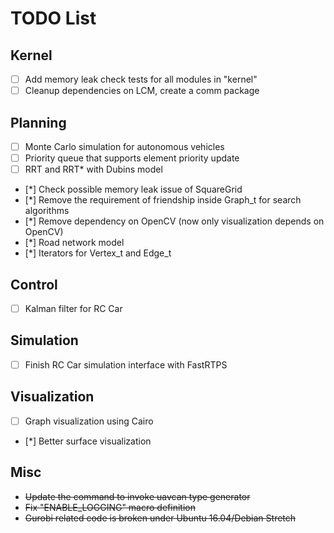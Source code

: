 # TODO List

## Kernel

- [ ] Add memory leak check tests for all modules in "kernel"
- [ ] Cleanup dependencies on LCM, create a comm package 

## Planning

- [ ] Monte Carlo simulation for autonomous vehicles
- [ ] Priority queue that supports element priority update
- [ ] RRT and RRT* with Dubins model  
- [*] Check possible memory leak issue of SquareGrid
- [*] Remove the requirement of friendship inside Graph_t for search algorithms
- [*] Remove dependency on OpenCV (now only visualization depends on OpenCV)
- [*] Road network model
- [*] Iterators for Vertex_t and Edge_t

## Control

- [ ] Kalman filter for RC Car

## Simulation

- [ ] Finish RC Car simulation interface with FastRTPS

## Visualization

- [ ] Graph visualization using Cairo
- [*] Better surface visualization

## Misc

- ~~Update the command to invoke uavcan type generator~~
- ~~Fix "ENABLE_LOGGING" macro definition~~
- ~~Gurobi related code is broken under Ubuntu 16.04/Debian Stretch~~